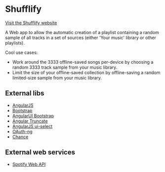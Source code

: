# Shufflify

[Visit the Shufflify website](http://shufflify.alexjf.net)

A Web app to allow the automatic creation of a playlist containing a random sample of all tracks in a set of sources (either 'Your music' library or other playlists).

Cool use cases:

* Work around the 3333 offline-saved songs per-device by choosing a random 3333 track sample from your music library.
* Limit the size of your offline-saved collection by offline-saving a random limited-size sample from your music library.

## External libs

* [AngularJS](https://angularjs.org)
* [Bootstrap](https://getbootstrap.com)
* [AngularUI Bootstrap](https://angular-ui.github.io/bootstrap/)
* [Angular Truncate](https://github.com/sparkalow/angular-truncate)
* [AngularJS ui-select](https://github.com/angular-ui/ui-select)
* [OAuth-ng](https://andreareginato.github.io/oauth-ng/)
* [Chance](http://chancejs.com/)

## External web services

* [Spotify Web API](https://developer.spotify.com/web-api/)
